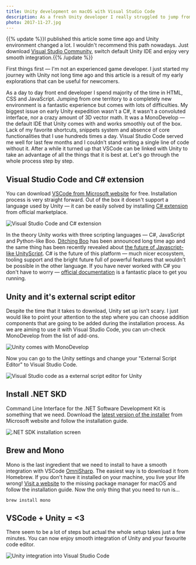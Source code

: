 ```yaml
---
title: Unity development on macOS with Visual Studio Code
description: As a fresh Unity developer I really struggled to jump from my favourite code editor to MonoDevelop. It took me a while to realize that this actually isn't a necessity.
photo: 2017-11-27.jpg
---
```


{{% update %}}I published this article some time ago and Unity environment changed a lot. I wouldn't recommend this path nowadays. Just download [Visual Studio Community](https://www.visualstudio.com/vs/community/), switch default Unity IDE and enjoy very smooth integration.{{% /update %}}

First things first — I'm not an experienced game developer. I just started my journey with Unity not long time ago and this article is a result of my early explorations that can be useful for newcomers.

As a day to day front end developer I spend majority of the time in HTML, CSS and JavaScript. Jumping from one territory to a completely new environment is a fantastic experience but comes with lots of difficulties. My biggest issue on early Unity expedition wasn't a C#, it wasn't a convoluted interface, nor a crazy amount of 3D vector math. It was a MonoDevelop — the default IDE that Unity comes with and works smoothly out of the box. Lack of my favorite shortcuts, snippets system and absence of core functionalities that I use hundreds times a day. Visual Studio Code served me well for last few months and I couldn't stand writing a single line of code without it. After a while it turned up that VSCode can be linked with Unity to take an advantage of all the things that it is best at. Let's go through the whole process step by step.

## Visual Studio Code and C# extension

You can download [VSCode from Microsoft website](https://code.visualstudio.com/) for free. Installation process is very straight forward. Out of the box it doesn't support a language used by Unity — it can be easily solved by installing [C# extension](https://marketplace.visualstudio.com/items?itemName=ms-vscode.csharp) from official marketplace.

![Visual Studio Code and C# extension](/photos/2017-11-27-1.jpg)

In the theory Unity works with three scripting languages — C#, JavaScript and Python-like Boo. [Ditching Boo](https://blogs.unity3d.com/2014/09/03/documentation-unity-scripting-languages-and-you/) has been announced long time ago and the same thing has been recently revealed about [the future of Javascript-like UnityScript](https://blogs.unity3d.com/2017/08/11/unityscripts-long-ride-off-into-the-sunset/). C# is the future of this platform — much nicer ecosystem, tooling support and the bright future full of powerful features that wouldn't be possible in the other language. If you have never worked with C# you don't have to worry — [official documentation](https://unity3d.com/learn/tutorials/s/scripting) is a fantastic place to get you running.

## Unity and it's external script editor

Despite the time that it takes to download, Unity set up isn't scary. I just would like to point your attention to the step where you can choose addition components that are going to be added during the installation process. As we are aiming to use it with Visual Studio Code, you can un-check MonoDevelop from the list of add-ons.

![Unity comes with MonoDevelop](/photos/2017-11-27-2.jpg)

Now you can go to the Unity settings and change your "External Script Editor" to Visual Studio Code.

![Visual Studio code as a external script editor for Unity](/photos/2017-11-27-3.jpg)

## Install .NET SKD

Command Line Interface for the .NET Software Development Kit is something that we need. Download the [latest version of the installer](https://www.microsoft.com/net/learn/get-started/macos) from Microsoft website and follow the installation guide.

![.NET SDK installation screen](/photos/2017-11-27-4.jpg)

## Brew and Mono

Mono is the last ingredient that we need to install to have a smooth integration with VSCode [OmniSharp](http://www.omnisharp.net/). The easiest way is to download it from Homebrew. If you don't have it installed on your machine, you live your life wrong! [Visit a website](https://brew.sh/) to the missing package manager for macOS and follow the installation guide. Now the only thing that you need to run is…

```
brew install mono
```

## VSCode + Unity = <3

There seem to be a lot of steps but actual the whole setup takes just a few minutes. You can now enjoy smooth integration of Unity and your favourite code editor.

![Unity integration into Visual Studio Code](/photos/2017-11-27-5.gif)
